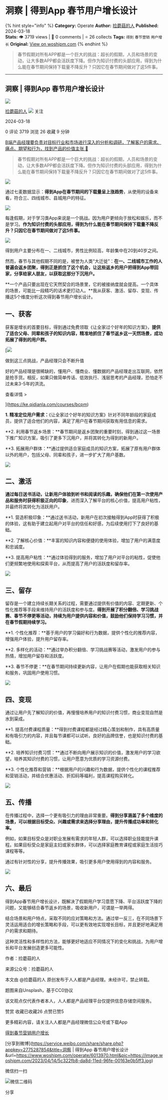 # 洞察 | 得到App 春节用户增长设计
{% hint style="info" %}
**Category:** Operate
**Author:** [捡蘑菇的人](https://www.woshipm.com/u/799496)
**Published:** 2024-03-18  
**Stats:** 👁️ 3719 views | 💬 0 comments | ⭐ 26 collects
**Tags:** `得到` `春节营销` `用户增长`
**Original:** [View on woshipm.com](https://www.woshipm.com/operate/6013970.html)
{% endhint %}
> 春节假期对所有APP都是一个巨大的挑战：超长的假期，人员和场景的变动，让大多数APP都会活跃度下降。但作为知识付费的头部应用，得到为什么能在春节期间保持下载量不降反升？只因它在春节期间做对了这5件事。

---

## 洞察 | 得到App 春节用户增长设计

[![](https://image.woshipm.com/wp-files/2022/03/HhfcQibH1FYbYcCgR6FX.png!/both/72x72)](https://www.woshipm.com/u/799496)

[捡蘑菇的人](https://www.woshipm.com/u/799496) ![](https://static.woshipm.com/tag/1101_1@2x.png) 关注

2024-03-18

0 评论 3719 浏览 26 收藏 9 分钟

[B端产品经理要负责对目标行业和市场进行深入的分析和调研，了解客户的需求、痛点、期望和行为，找到产品的价值主张 🔗](https://ke.qidianla.com/courses/bcpm)

> 春节假期对所有APP都是一个巨大的挑战：超长的假期，人员和场景的变动，让大多数APP都会活跃度下降。但作为知识付费的头部应用，得到为什么能在春节期间保持下载量不降反升？只因它在春节期间做对了这5件事。

![](https://image.woshipm.com/2023/04/14/5c322fb8-da8d-11ed-96fe-00163e0b5ff3.jpg)

通过七麦数据显示：**得到App在春节期间的下载量呈上涨趋势**，从使用的设备来看，符合三、四线城市、县城用户的特征。

![](https://image.woshipm.com/wp-files/2024/03/cVDslFaC1T98I5eA3EbB.png)

每逢假期，对于学习类App来说是一个挑战。因为用户更倾向于放松和娱乐，而不是学习。**作为知识付费的头部应用，得到为什么能在春节期间保持下载量不降反升？只因它在春节期间做对了这5件事。**

![](https://image.woshipm.com/wp-files/2024/03/kX3f09ps8vAdv69CZV5n.png)

得到用户主要分布在一、二线城市，男性比例较高，年龄集中在20到40岁之间。

然而，春节与其他假期不同的是，被誉为人类“大迁徙”：**在一、二线城市工作的人普遍会返乡团聚，得到正是抓住了这个机会，让这些返乡的用户把得到App带回家，分享给家人朋友，以获取这部分下沉用户。**

**一个产品只要出现在它天然契合的场景里，它的被接纳度就会提高。一个具体的场景，可能比一段精巧的话术更打动人。**我从获客、激活、留存、变现、传播这5个维度分析这次得到春节用户增长设计。

## 一、获客

获客是增长的首要目标，得到通过免费领取《让全家过个好年的知识方案》，**提供了适合父母、同辈和孩子的知识内容，精准地抓住了春节返乡这一天然场景，成功拓展了得到的用户群。**

[![](https://image.woshipm.com/2023/07/27/1788a218-2c7f-11ee-b91f-00163e0b5ff3.png)

做到这三点挑战，产品经理只会不断升值

好的产品经理是很稀缺的，懂用户、懂商业、懂数据的产品经理走出互联网，依然是抢手货。相反，如果只做简单传话、低效执行、浅层思考的产品经理，恐怕走不过未来3-5年的洪流。

查看详情 >

](https://ke.qidianla.com/courses/bcpm)

**1\. 精准定位用户需求：**《让全家过个好年的知识方案》针对不同年龄段的家庭成员，提供了适合他们的内容，满足了用户在春节期间获取有用信息的需求。

**2\. 利用春节返乡场景：**春节期间是返乡团聚的重要时刻，得到通过这一场景下推广知识方案，吸引了更多下沉用户，并将其转化为得到的新用户。

**3\. 拓展用户群体：**通过提供适合家庭成员的知识方案，拓展了原有用户群体以外的用户，包括父母、同辈和孩子，进一步扩大了用户基数。

![](https://image.woshipm.com/wp-files/2024/03/mNy1sZYEkHsbiiZVF4oa.png)

## 二、激活

**通过每日送书活动，让新用户体验到听书和阅读的乐趣，确保他们在第一次使用产品和服务时获得积极正向的印象**，进而深入了解平台的核心价值，提高用户粘性，并最终将其转化为活跃用户。

**1\. 营造积极印象：**通过送书活动，新用户在初次接触得到App时获得了积极的体验，这有助于建立起用户对平台的信任和好感，为后续使用打下了良好的基础。

**2\. 了解核心价值：**丰富的知识内容和便捷的使用体验，增加了用户的满意度和忠诚度。

**3\. 提高用户粘性：**通过体验得到的服务，增加了用户对平台的粘性，促使他们更频繁地使用和探索平台，从而提高了用户的活跃度和留存率。‍

![](https://image.woshipm.com/wp-files/2024/03/vKDSEChJhyVYTX5wH4BX.png)

## 三、留存

留存是一个建立持续长期关系的过程，需要通过提供有价值的内容、定期更新、个性化推荐等手段来维持用户的活跃度和参与度。**得到开展了积分翻倍、学习挑战赛、春节不停更等活动，持续为用户提供内容和价值，鼓励他们保持学习习惯，并在春节假期持续学习。**

**1\. 个性化推荐：**基于用户的学习偏好和行为数据，提供个性化的推荐内容，增强用户体验，提升用户留存率。

**2\. 多样化的活动：**通过举办积分翻倍、学习挑战赛等活动，激发用户的参与热情，增加用户留存和活跃度。

**3\. 春节不停更：**在春节期间持续更新内容，让用户在假期也能获取相关知识和服务，巩固用户使用习惯。

![](https://image.woshipm.com/wp-files/2024/03/1GkkDwIC168E35Uoph5P.png)

## 四、变现

通过让用户先了解知识的价值，再慢慢培养用户的知识付费习惯，商业变现自然是水到渠成。

**1\. 提高付费课程质量：**得到付费课程都是经过精心策划和制作，具有高质量和有吸引力的内容，并且每节课都可以试听。良好的品牌信誉，也是知识付费的基础。

**2\. 培养知识付费习惯：**通过不断向用户展示知识的价值，激发用户的学习欲望，培养其知识付费的习惯，让用户愿意为优质的学习资源付费。

**3\. 个性化推荐和营销：**根据用户的兴趣和行为数据，提供个性化的课程推荐和营销活动，并结合优惠活动、折扣码等福利，提高课程购买转化。

![](https://image.woshipm.com/wp-files/2024/03/0TaxEDCIjY98fXY8bMd9.png)

## 五、传播

在传播过程中，选择一个更有吸引力的理由非常重要。**得到分享涵盖了多个维度的场景，可以根据目标受众、兴趣或需求来选择分享理由，提升传播成功率和转化率。**

例如，如果目标受众是对职业发展有需求的年轻人群，可以选择职业技能提升课程。如果目标受众是家庭主妇或家长群体，可以选择家庭教育课程或家庭生活技巧课程等等。

通过有针对性的分享，提升传播效果，吸引更多用户使用得到的内容和服务。

![](https://image.woshipm.com/wp-files/2024/03/301T1lww5btc5jlZAh6i.png)

## 六、最后

得到App春节用户增长设计，既解决了假期用户学习意愿下降、平台活跃度下降的问题，又能够结合春节返乡的场景，吸收新用户，可谓是一举两得。

结合场景和用户特点，采取不同的应对策略和方法。通过举一反三，在不同场景下灵活运用适合的增长策略和手段，可以更有效地实现增长目标，并且更好地满足用户的需求和期待。

这种灵活性和多样性的方法，能够更好地适应不同情况下的变化和挑战，为用户增长和平台发展创造更多可能性。

作者：捡蘑菇的人

来源公众号：捡蘑菇的人

本文由 @捡蘑菇的人 原创发布于人人都是产品经理。未经许可，禁止转载。

题图来自Unsplash，基于CC0协议

该文观点仅代表作者本人，人人都是产品经理平台仅提供信息存储空间服务。

赞赏 收藏已收藏26 点赞已赞5

更多精彩内容，请关注人人都是产品经理微信公众号或下载App

[得到](https://www.woshipm.com/tag/%e5%be%97%e5%88%b0)[春节营销](https://www.woshipm.com/tag/%e6%98%a5%e8%8a%82%e8%90%a5%e9%94%80)[用户增长](https://www.woshipm.com/tag/%e7%94%a8%e6%88%b7%e5%a2%9e%e9%95%bf)

[分享到微博](https://service.weibo.com/share/share.php?appkey=2775287854&title=洞察 | 得到App 春节用户增长设计&url=https://www.woshipm.com/operate/6013970.html&pic=https://image.woshipm.com/2023/04/14/5c322fb8-da8d-11ed-96fe-00163e0b5ff3.jpg)

微信扫一扫

![微信二维码](https://api.pwmqr.com/qrcode/create/?url=https://www.woshipm.com/operate/6013970.html)

分享